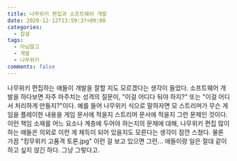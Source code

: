 ```yaml
---
title: 나무위키 편집과 소프트웨어 개발
date: 2020-12-12T13:59:37+09:00
categories:
  - 잡설
tags:
  - 아님말고
  - 개발
  - 나무위키
comments: false
---
```


 나무위키 편집하는 애들이 개발을 잘할 지도 모르겠다는 생각이 들었다. 소프트웨어 개발을 하다보면 자주 마주치는 성격의 질문이, "이걸 어디다 둬야 하지?" 또는 "이걸 어디서 처리하게 만들지?"이다. 예를 들어 나무위키 식으로 말하자면 모 스트리머가 무슨 게임을 플레이한 내용을 게임 문서에 적을지 스트리머 문서에 적을지 그런 문제인 것이다. 이런 책임 소재를 어느 요소나 계층에 두어야 하는지의 문제에 대해, 나무위키 편집 많이 하는 애들은 의외로 이런 게 체득이 되어 있을지도 모른다는 생각이 잠깐 스쳤다. 물론 가끔 "킹무위키 고품격 토론.jpg" 이런 걸 보고 있으면 그런... 애들이랑 일은 절대 같이 하고 싶지 않긴 하다. 그냥 그렇다고.
